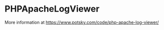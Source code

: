 PHPApacheLogViewer
==================

More information at https://www.potsky.com/code/php-apache-log-viewer/
